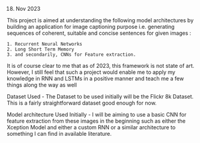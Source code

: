 
18. Nov 2023

This project is aimed at understanding the following model architectures by building
an application for image captioning purpose i.e. generating sequences of coherent, suitable and concise sentences for given images : 

    1. Recurrent Neural Networks
    2. Long Short Term Memory
    3. and secondarily, CNNs for Feature extraction.

It is of course clear to me that as of 2023, this framework is not state of art. However, I still feel that such a project would enable me to apply my knowledge in RNN and LSTMs in a positive manner and teach me a few things along the way as well

Dataset Used - The Dataset to be used initially will be the Flickr 8k Dataset. This is a fairly straightforward dataset good enough for now.


Model architecture Used Initially - I will be aiming to use a basic CNN for feature extraction from these images in the beginning such as either the Xception Model and either a custom RNN or a similar architecture to something I can find in available literature. 

